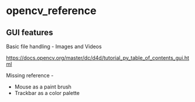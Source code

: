 # opencv_reference

<h2>GUI features</h2>
<p>Basic file handling - Images and Videos</p>
<a href="https://docs.opencv.org/master/dc/d4d/tutorial_py_table_of_contents_gui.html">https://docs.opencv.org/master/dc/d4d/tutorial_py_table_of_contents_gui.html</a>
<p>Missing reference - </p>
<ul><li>Mouse as a paint brush</li><li>Trackbar as a color palette</li></ul>